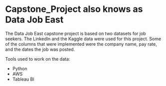 # Capstone_Project also knows as Data Job East

The Data Job East capstone project is based on two datasets for job seekers. The LinkedIn and the Kaggle data were used for this project. Some of the columns that were implemented were the company name, pay rate, and the dates the job was posted. 

Tools used to work on the data:
- Python
- AWS
- Tableau BI


